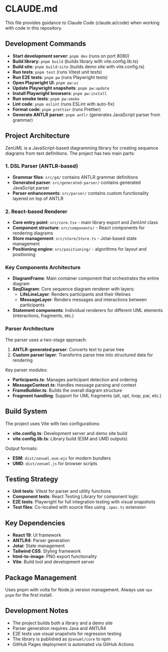 # CLAUDE.md

This file provides guidance to Claude Code (claude.ai/code) when working with code in this repository.

## Development Commands

- **Start development server**: `pnpm dev` (runs on port 8080)
- **Build library**: `pnpm build` (builds library with vite.config.lib.ts)
- **Build site**: `pnpm build:site` (builds demo site with vite.config.ts)
- **Run tests**: `pnpm test` (runs Vitest unit tests)
- **Run E2E tests**: `pnpm pw` (runs Playwright tests)
- **Open Playwright UI**: `pnpm pw:ui`
- **Update Playwright snapshots**: `pnpm pw:update`
- **Install Playwright browsers**: `pnpm pw:install`
- **Run smoke tests**: `pnpm pw:smoke`
- **Lint code**: `pnpm eslint` (runs ESLint with auto-fix)
- **Format code**: `pnpm prettier` (runs Prettier)
- **Generate ANTLR parser**: `pnpm antlr` (generates JavaScript parser from grammar)

## Project Architecture

ZenUML is a JavaScript-based diagramming library for creating sequence diagrams from text definitions. The project has two main parts:

### 1. DSL Parser (ANTLR-based)

- **Grammar files**: `src/g4/` contains ANTLR grammar definitions
- **Generated parser**: `src/generated-parser/` contains generated JavaScript parser
- **Parser enhancements**: `src/parser/` contains custom functionality layered on top of ANTLR

### 2. React-based Renderer

- **Core entry point**: `src/core.tsx` - main library export and ZenUml class
- **Component structure**: `src/components/` - React components for rendering diagrams
- **Store management**: `src/store/Store.ts` - Jotai-based state management
- **Positioning engine**: `src/positioning/` - algorithms for layout and positioning

### Key Components Architecture

- **DiagramFrame**: Main container component that orchestrates the entire diagram
- **SeqDiagram**: Core sequence diagram renderer with layers:
  - **LifeLineLayer**: Renders participants and their lifelines
  - **MessageLayer**: Renders messages and interactions between participants
- **Statement components**: Individual renderers for different UML elements (interactions, fragments, etc.)

### Parser Architecture

The parser uses a two-stage approach:

1. **ANTLR-generated parser**: Converts text to parse tree
2. **Custom parser layer**: Transforms parse tree into structured data for rendering

Key parser modules:

- **Participants.ts**: Manages participant detection and ordering
- **MessageContext.ts**: Handles message parsing and context
- **FrameBuilder.ts**: Builds the overall diagram structure
- **Fragment handling**: Support for UML fragments (alt, opt, loop, par, etc.)

## Build System

The project uses Vite with two configurations:

- **vite.config.ts**: Development server and demo site build
- **vite.config.lib.ts**: Library build (ESM and UMD outputs)

Output formats:

- **ESM**: `dist/zenuml.esm.mjs` for modern bundlers
- **UMD**: `dist/zenuml.js` for browser scripts

## Testing Strategy

- **Unit tests**: Vitest for parser and utility functions
- **Component tests**: React Testing Library for component logic
- **E2E tests**: Playwright for full integration testing with visual snapshots
- **Test files**: Co-located with source files using `.spec.ts` extension

## Key Dependencies

- **React 19**: UI framework
- **ANTLR4**: Parser generation
- **Jotai**: State management
- **Tailwind CSS**: Styling framework
- **html-to-image**: PNG export functionality
- **Vite**: Build tool and development server

## Package Management

Uses pnpm with volta for Node.js version management. Always use `npx pnpm` for the first install.

## Development Notes

- The project builds both a library and a demo site
- Parser generation requires Java and ANTLR4
- E2E tests use visual snapshots for regression testing
- The library is published as `@zenuml/core` to npm
- GitHub Pages deployment is automated via GitHub Actions
